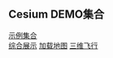 ## Cesium DEMO集合

[示例集合](https://songliuchen.github.io/cesium)  
[综合展示](https://songliuchen.github.io/cesium/main.html)
[加载地图](https://songliuchen.github.io/cesium/base/load_cesium.html)
[三维飞行](https://songliuchen.github.io/cesium/fly/fly.html)